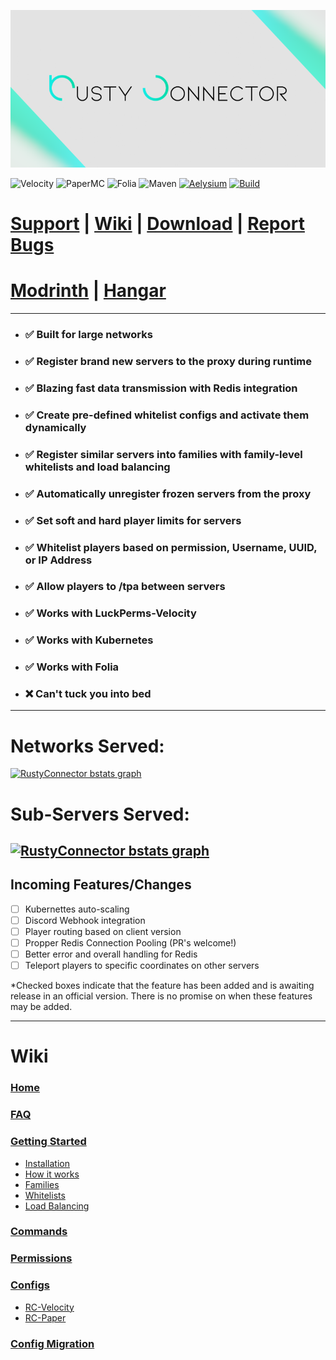 ![Aelysium Wordmark Image](https://github.com/Aelysium-Group/.github/blob/main/images/rustyconnector-wordmark.png?raw=true)

![Velocity](https://badgen.net/badge/Velocity/3.1.1%20-%203.2.0/1197d1?icon=dockbit)
![PaperMC](https://badgen.net/badge/Paper/1.16%20-%201.19/F96854?icon=telegram)
![Folia](https://badgen.net/badge/Folia/Supported/E004BC?icon=maven)
![Maven](https://badgen.net/badge/maven/passing/green?icon=github)
[![Aelysium](https://badgen.net/badge/Discord/Aelysium/5865F2?icon=discord)](https://join.aelysium.group/)
[![Build](https://badgen.net/badge/Latest%20Stable%20Release/v0.4.0%20(Beta)/orange?icon=maven)](https://github.com/Aelysium-Group/rusty-connector/releases)

# [Support](https://join.aelysium.group/)  |  [Wiki](https://github.com/Aelysium-Group/rusty-connector/wiki)  |  [Download](https://github.com/Aelysium-Group/rusty-connector/releases)  |  [Report Bugs](https://join.aelysium.group/)

# [Modrinth](https://modrinth.com/plugin/rustyconnector) | [Hangar](https://hangar.papermc.io/nathan-i-martin/RustyConnector)
---
- ### ✅ Built for large networks
- ### ✅ Register brand new servers to the proxy during runtime
- ### ✅ Blazing fast data transmission with Redis integration
- ### ✅ Create pre-defined whitelist configs and activate them dynamically
- ### ✅ Register similar servers into families with family-level whitelists and load balancing
- ### ✅ Automatically unregister frozen servers from the proxy
- ### ✅ Set soft and hard player limits for servers
- ### ✅ Whitelist players based on permission, Username, UUID, or IP Address
- ### ✅ Allow players to /tpa between servers
- ### ✅ Works with LuckPerms-Velocity
- ### ✅ Works with Kubernetes
- ### ✅ Works with Folia
- ### ❌ Can't tuck you into bed
---
# Networks Served:
[![RustyConnector bstats graph](https://bstats.org/signatures/velocity/RustyConnector.svg)](https://bstats.org/signatures/velocity/RustyConnector.svg)
# Sub-Servers Served:
[![RustyConnector bstats graph](https://bstats.org/signatures/bukkit/RustyConnector.svg)](https://bstats.org/signatures/bukkit/RustyConnector.svg)
---
## Incoming Features/Changes
- [ ] Kubernettes auto-scaling
- [ ] Discord Webhook integration
- [ ] Player routing based on client version
- [ ] Propper Redis Connection Pooling (PR's welcome!)
- [ ] Better error and overall handling for Redis
- [ ] Teleport players to specific coordinates on other servers

\*Checked boxes indicate that the feature has been added and is awaiting release in an official version. There is no promise on when these features may be added.

---

# Wiki
### [Home](https://github.com/Aelysium-Group/rusty-connector/wiki)
### [FAQ](https://github.com/Aelysium-Group/rusty-connector/wiki#faq)
### [Getting Started](https://github.com/Aelysium-Group/rusty-connector/wiki/Getting-Started-(First-Time))
  - [Installation](https://github.com/Aelysium-Group/rusty-connector/wiki/Getting-Started-(First-Time))
  - [How it works](https://github.com/Aelysium-Group/rusty-connector/wiki/Getting-Started-(First-Time)#how-it-works)
  - [Families](https://github.com/Aelysium-Group/rusty-connector/wiki/Family)
  - [Whitelists](https://github.com/Aelysium-Group/rusty-connector/wiki/Whitelist)
  - [Load Balancing](https://github.com/Aelysium-Group/rusty-connector/wiki/Family#load-balancing)
### [Commands](https://github.com/Aelysium-Group/rusty-connector/wiki/Commands)
### [Permissions](https://github.com/Aelysium-Group/rusty-connector/wiki/Permissions)
### [Configs](https://github.com/Aelysium-Group/rusty-connector/wiki/Config-Migration)
  - [RC-Velocity](https://github.com/Aelysium-Group/rusty-connector/wiki/Config-v2#rc-velocity)
  - [RC-Paper](https://github.com/Aelysium-Group/rusty-connector/wiki/Config-v2#rc-paper)
### [Config Migration](https://github.com/Aelysium-Group/rusty-connector/wiki/Config-Migration)
